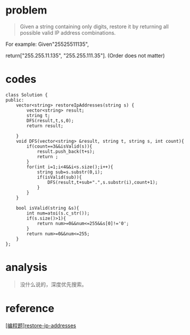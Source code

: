 # problem
> Given a string containing only digits, restore it by returning all possible valid IP address combinations.

For example:
Given"25525511135",

return["255.255.11.135", "255.255.111.35"]. (Order does not matter)

# codes
```
class Solution {
public:
    vector<string> restoreIpAddresses(string s) {
        vector<string> result;
        string t;
        DFS(result,t,s,0);
        return result;
        
    }
    void DFS(vector<string> &result, string t, string s, int count){
        if(count==3&&isValid(s)){
            result.push_back(t+s);
            return ;
        }
        for(int i=1;i<4&&i<s.size();i++){
            string sub=s.substr(0,i);
            if(isValid(sub)){
                DFS(result,t+sub+".",s.substr(i),count+1);
            }
        }
    }
    
    bool isValid(string &s){
        int num=atoi(s.c_str());
        if(s.size()>1){
            return num>=0&&num<=255&&s[0]!='0';
        }
        return num>=0&&num<=255;
    }
};

```

# analysis
>没什么说的，深度优先搜索。
# reference
[[编程题]restore-ip-addresses][1]

[1]: https://www.nowcoder.com/questionTerminal/ce73540d47374dbe85b3125f57727e1e
